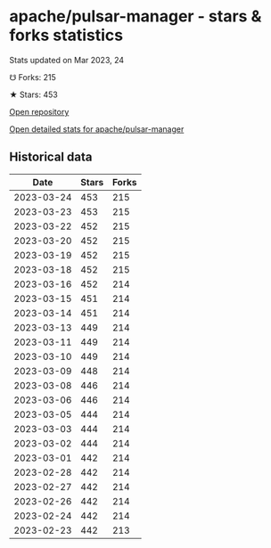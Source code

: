 # apache/pulsar-manager - stars & forks statistics

Stats updated on Mar 2023, 24

☋ Forks: 215

★ Stars: 453

[Open repository](https://github.com/apache/pulsar-manager)

[Open detailed stats for apache/pulsar-manager](https://reviewgithub.com/rep/apache/pulsar-manager)

## Historical data
| Date | Stars | Forks |
|------|-------|-------|
| 2023-03-24 | 453 | 215 | 
| 2023-03-23 | 453 | 215 | 
| 2023-03-22 | 452 | 215 | 
| 2023-03-20 | 452 | 215 | 
| 2023-03-19 | 452 | 215 | 
| 2023-03-18 | 452 | 215 | 
| 2023-03-16 | 452 | 214 | 
| 2023-03-15 | 451 | 214 | 
| 2023-03-14 | 451 | 214 | 
| 2023-03-13 | 449 | 214 | 
| 2023-03-11 | 449 | 214 | 
| 2023-03-10 | 449 | 214 | 
| 2023-03-09 | 448 | 214 | 
| 2023-03-08 | 446 | 214 | 
| 2023-03-06 | 446 | 214 | 
| 2023-03-05 | 444 | 214 | 
| 2023-03-03 | 444 | 214 | 
| 2023-03-02 | 444 | 214 | 
| 2023-03-01 | 442 | 214 | 
| 2023-02-28 | 442 | 214 | 
| 2023-02-27 | 442 | 214 | 
| 2023-02-26 | 442 | 214 | 
| 2023-02-24 | 442 | 214 | 
| 2023-02-23 | 442 | 213 | 

